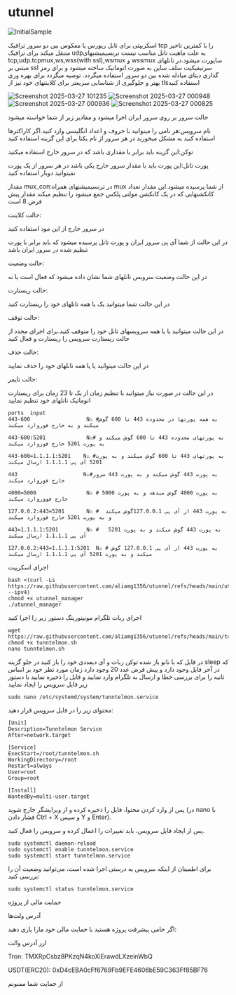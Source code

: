 # utunnel

![InitialSample](https://github.com/user-attachments/assets/5a5792c8-b101-45fc-8843-6dd419fc8f33)

اسکریپتی برای تانل ریورس یا معکوس بین دو سرور ترافیک tcp را با کمترین تاخیر منتقل میکند برای ترافیک udpبه علت ماهیت تانل مناسب نیست
ترنسیمیشنهای tcp,udp.tcpmux,ws,wss(with ssl),wsmux و wssmux ساپورت میشود.در تانلهای مبتنی بر ssl سرتیفیکیت سلف ساین به صورت اتوماتیک ساخته میشود و برای رمز گذاری دیتای مبادله شده بین دو سرور استفاده میگردد.
توصیه میگردد برای بهره وری بهتر و جلوگیری از شناسایی سریعتر برای کلاینتهای خود نیز از tlsاستفاده کنید


![Screenshot 2025-03-27 101235](https://github.com/user-attachments/assets/29063460-b7f5-4e59-88df-bbe4bb84c836)
![Screenshot 2025-03-27 000948](https://github.com/user-attachments/assets/c2f33b82-46ad-46c8-b514-2d017532e5f4)
![Screenshot 2025-03-27 000936](https://github.com/user-attachments/assets/e7fbaa6e-2d6a-48c8-9696-0cc8ab528a14)
![Screenshot 2025-03-27 000825](https://github.com/user-attachments/assets/59322989-d5ae-472f-a491-34104ec85b74)




حالت سرور 
بر روی سرور ایران اجرا میشود و مقادیر زیر از شما خواسته میشود


نام سرویس:هر نامی را میتوانید با حروف و اعداد انگلیسی وارد کنید.اگر کاراکترها استفاده کنید به مشکل میخورید در هر سرور از نام یکتا برای این گزینه استفاده کنید

توکن:این گزینه باید برابر با مقداری باشد که در سرور خارج استفاده میکنید

پورت تانل:این پورت باید با مقدار سرور خارج یکی باشد در هر سرور از یک پورت نمیتوانید دوبار استفاده کنید

مقدار mux_con:در ترنسیمیشنهای همراه mux از شما پرسیده میشود.این مقدار تعداد کانکشنهایی که در یک کانکشن مولتی پلکس جمع میشود را تنظیم میکند مقدار پیش فرض 8 است

حالت کلاینت:

در سرور خارج از این مود استفاده کنید

در این حالت از شما آی پی سرور ایران و پورت تانل پرسیده میشود که باید برابر با پورت تنظیم شده در سرور ایران باشد

حالت وضعیت:

در این حالت وضعیت سرویس تانلهای شما نشان داده میشود که فعال است یا نه

حالت ریستارت:

در این حالت شما میتوانید یک یا همه تانلهای خود را ریستارت کنید

حالت توقف:

در این حالت میتوانید یا یا همه سرویسهای تانل خود را متوقف کنید.برای اجرای مجدد از حالت ریستارت سرویس را ریستارت و فعال کنید

حالت حذف:

 در این حالت میتوانید یا یا همه تانلهای خود را حذف نمایید

 حالت تایمر:

 در این حالت در صورت نیاز میتوانید با تنظیم زمان از یک تا 23 زمان برای ریستارت اتوماتیک تانلهای خود تنظیم نمایید

```
ports  input
443-600                  N⚠️ #به همه پورتها در محدوده 443 تا 600 گوش میکند و به خارج فوروارد میکند

443-600:5201             N⚠️# به پورتهای محدوده 443 تا 600 گوش میکند و به پورت 5201 خارج فوروارد میکند

443-600=1.1.1.1:5201    N⚠️ #به پورتهای 443 تا 600 گوش میکند و به پورت 5201 آی پی 1.1.1.1 ارسال میکند

443                     N⚠️#به پورت 443 گوش میکند و به پورت 443 سرور خارج فوروارد میکند

4000=5000                N⚠️ # به پورت 4000 گوش میدهد و به پورت 5000 خارج فووروارد میکند

127.0.0.2:443=5201       N⚠️ #  به پورت 443 از آی پی 127.0.0.1گوش میکند و به پورت 5201 خارج فوروارد میکند

443=1.1.1.1:5201         N⚠️ #   به پورت 443 گوش میکند و به پورت 5201 آی پی 1.1.1.1 ارسال میکند

127.0.0.2:443=1.1.1.1:5201  N⚠️ # به پورت 443 از آی پی 127.0.0.1 گوش میکند و به پورت 5201 آی پی 1.1.1.1 ارسال میکند

```
اجرای اسکریپت
```
bash <(curl -Ls https://raw.githubusercontent.com/aliamg1356/utunnel/refs/heads/main/utunnel_manager --ipv4)
chmod +x utunnel_manager
./utunnel_manager
```

اجرای ربات تلگرام مونیتورینگ
دستور زیر را اجرا کنید
```
wget https://raw.githubusercontent.com/aliamg1356/utunnel/refs/heads/main/tunntelmon.sh
chmod +x tunntelmon.sh
nano tunntelmon.sh
```
در فایل که با نانو باز شده توکن ربات و آی دیعددی خود را باز کنید
در جلو گزینه sleep که در آخر فایل وجود دارد و پیش فرض عدد 20 وجود دارد زمان مورد نظر خود بر اساس ثانیه را برای بررسی خطا و ارسال به تلگرام وارد نمایید و فایل را ذخیره نمایید
با دستور زیر فایل سرویس را ایجاد نمایید
```
sudo nano /etc/systemd/system/tunntelmon.service
```
محتوای زیر را در فایل سرویس قرار دهید:

```
[Unit]
Description=Tunntelmon Service
After=network.target

[Service]
ExecStart=/root/tunntelmon.sh
WorkingDirectory=/root
Restart=always
User=root
Group=root

[Install]
WantedBy=multi-user.target
```
پس از وارد کردن محتوا، فایل را ذخیره کرده و از ویرایشگر خارج شوید (در nano با فشار دادن Ctrl + X و سپس Y و Enter).

پس از ایجاد فایل سرویس، باید تغییرات را اعمال کرده و سرویس را فعال کنید.

```
sudo systemctl daemon-reload
sudo systemctl enable tunntelmon.service
sudo systemctl start tunntelmon.service
```
برای اطمینان از اینکه سرویس به درستی اجرا شده است، می‌توانید وضعیت آن را بررسی کنید:

```
sudo systemctl status tunntelmon.service
```
حمایت مالی از پروژه

آدرس ولت‌ها

اگر حامی پیشرفت پروژه هستید با حمایت مالی خود مارا یاری دهید:

ارز	آدرس والت

Tron: 	TMXRpCsbz8PKzqN4koXiErawdLXzeinWbQ

USDT(ERC20): 	0xD4cEBA0cFf6769Fb9EFE4606bE59C363Ff85BF76

از حمایت شما ممنونم 
